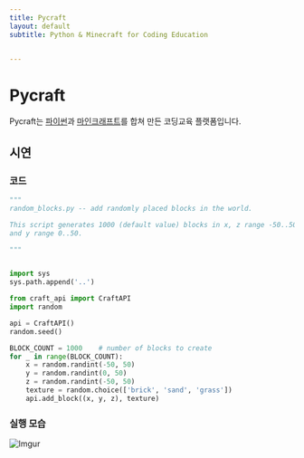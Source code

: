 ```yaml
---
title: Pycraft
layout: default
subtitle: Python & Minecraft for Coding Education


---
```


# Pycraft

Pycraft는 [파이썬](https://www.python.org/)과 [마인크래프트](https://minecraft.net/en-us/)를 합쳐 만든 코딩교육 플랫폼입니다.

## 시연

### 코드

```python
"""
random_blocks.py -- add randomly placed blocks in the world.

This script generates 1000 (default value) blocks in x, z range -50..50,
and y range 0..50.

"""


import sys
sys.path.append('..')

from craft_api import CraftAPI
import random

api = CraftAPI()
random.seed()

BLOCK_COUNT = 1000    # number of blocks to create
for _ in range(BLOCK_COUNT):
    x = random.randint(-50, 50)
    y = random.randint(0, 50)
    z = random.randint(-50, 50)
    texture = random.choice(['brick', 'sand', 'grass'])
    api.add_block((x, y, z), texture)
```

### 실행 모습

![Imgur](https://i.imgur.com/nWw708n.png)
